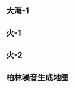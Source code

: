 ## 大海-1
<preview path="../demo/shaderToy/shaderToy2/sea1.vue"></preview>

## 火-1
<preview path="../demo/shaderToy/shaderToy2/fire1.vue"></preview>

## 火-2
<preview path="../demo/shaderToy/shaderToy2/fire2.vue"></preview>

## 柏林噪音生成地图
<preview path="../demo/shaderToy/shaderToy2/perlinNoiseMap.vue"></preview>
